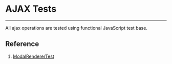 # AJAX Tests

---

All ajax operations are tested using functional JavaScript test base.

## Reference
1. [ModalRendererTest](https://github.com/drupal/drupal/blob/8.5.x/core/modules/system/tests/src/FunctionalJavascript/ModalRendererTest.php)
